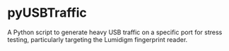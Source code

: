 # pyUSBTraffic
A Python script to generate heavy USB traffic on a specific port for stress testing, particularly targeting the Lumidigm fingerprint reader.
